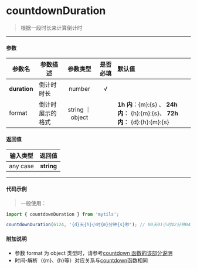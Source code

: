 # countdownDuration

> 根据一段时长来计算倒计时

---

#### 参数

| 参数名       | 参数描述         |     参数类型     | 是否必填 | 默认值                                                                        |
| ------------ | ---------------- | :--------------: | :------: | :---------------------------------------------------------------------------- |
| **duration** | 倒计时时长       |      number      |    √     |                                                                               |
| format       | 倒计时展示的格式 | string ｜ object |          | **1h 内**：{m}:{s} 、 **24h 内**： {h}:{m}:{s}、 **72h 内**： {d}:{h}:{m}:{s} |

#### 返回值

| 输入类型 |   返回值   |
| :------: | :--------: |
| any case | **string** |

---

#### 代码示例

> 一般使用：

```js
import { countdownDuration } from 'mytils';

countdownDuration(6124, '{d}天{h}小时{m}分钟{s}秒'); // 00天01小时42分钟04秒
```

#### 附加说明

- 参数 format 为 object 类型时，请参考[countdown 函数的该部分说明](/doc/time/countdown?id=代码示例)
- 时间-解析（{m}、{h}等）对应关系与[countdown](/doc/time/countdown?id=附加说明)函数相同
